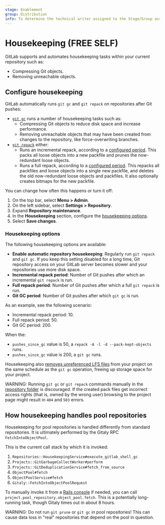 ```yaml
---
stage: Enablement
group: Distribution
info: To determine the technical writer assigned to the Stage/Group associated with this page, see https://about.gitlab.com/handbook/engineering/ux/technical-writing/#assignments
---
```


# Housekeeping **(FREE SELF)**

GitLab supports and automates housekeeping tasks within your current repository such as:

- Compressing Git objects.
- Removing unreachable objects.

## Configure housekeeping

GitLab automatically runs `git gc` and `git repack` on repositories after Git pushes:

- [`git gc`](https://git-scm.com/docs/git-gc) runs a number of housekeeping tasks such as:
  - Compressing Git objects to reduce disk space and increase performance.
  - Removing unreachable objects that may have been created from changes to the repository, like force-overwriting branches.
- [`git repack`](https://git-scm.com/docs/git-repack) either:
  - Runs an incremental repack, according to a [configured period](#housekeeping-options). This
    packs all loose objects into a new packfile and prunes the now-redundant loose objects.
  - Runs a full repack, according to a [configured period](#housekeeping-options). This repacks all
    packfiles and loose objects into a single new packfile, and deletes the old now-redundant loose
    objects and packfiles. It also optionally creates bitmaps for the new packfile.

You can change how often this happens or turn it off:

1. On the top bar, select **Menu > Admin**.
1. On the left sidebar, select **Settings > Repository**.
1. Expand **Repository maintenance**.
1. In the **Housekeeping** section, configure the [housekeeping options](#housekeeping-options).
1. Select **Save changes**.

### Housekeeping options

The following housekeeping options are available:

- **Enable automatic repository housekeeping**: Regularly run `git repack` and `git gc`. If you
  keep this setting disabled for a long time, Git repository access on your GitLab server becomes
  slower and your repositories use more disk space.
- **Incremental repack period**: Number of Git pushes after which an incremental `git repack` is
  run.
- **Full repack period**: Number of Git pushes after which a full `git repack` is run.
- **Git GC period**: Number of Git pushes after which `git gc` is run.

As an example, see the following scenario:

- Incremental repack period: 10.
- Full repack period: 50.
- Git GC period: 200.

When the:

- `pushes_since_gc` value is 50, a `repack -A -l -d --pack-kept-objects` runs.
- `pushes_since_gc` value is 200, a `git gc` runs.

Housekeeping also [removes unreferenced LFS files](../raketasks/cleanup.md#remove-unreferenced-lfs-files)
from your project on the same schedule as the `git gc` operation, freeing up storage space for your
project.

WARNING:
Running `git gc` or `git repack` commands manually in the
[repository folder](repository_storage_types.md#from-project-name-to-hashed-path)
is discouraged. If the created pack files get incorrect access rights (that is, owned by the wrong user)
browsing to the project page might result in `404` and `503` errors.

## How housekeeping handles pool repositories

Housekeeping for pool repositories is handled differently from standard repositories. It is
ultimately performed by the Gitaly RPC `FetchIntoObjectPool`.

This is the current call stack by which it is invoked:

1. `Repositories::HousekeepingService#execute_gitlab_shell_gc`
1. `Projects::GitGarbageCollectWorker#perform`
1. `Projects::GitDeduplicationService#fetch_from_source`
1. `ObjectPool#fetch`
1. `ObjectPoolService#fetch`
1. `Gitaly::FetchIntoObjectPoolRequest`

To manually invoke it from a [Rails console](operations/rails_console.md) if needed, you can call
`project.pool_repository.object_pool.fetch`. This is a potentially long-running task, though Gitaly
times out in about 8 hours.

WARNING:
Do not run `git prune` or `git gc` in pool repositories! This can cause data loss in "real"
repositories that depend on the pool in question.
